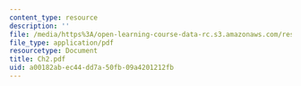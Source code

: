 ```yaml
---
content_type: resource
description: ''
file: /media/https%3A/open-learning-course-data-rc.s3.amazonaws.com/res-8-001-applied-geometric-algebra-spring-2009/a00182abec44dd7a50fb09a4201212fb_Ch2.pdf
file_type: application/pdf
resourcetype: Document
title: Ch2.pdf
uid: a00182ab-ec44-dd7a-50fb-09a4201212fb
---
```

